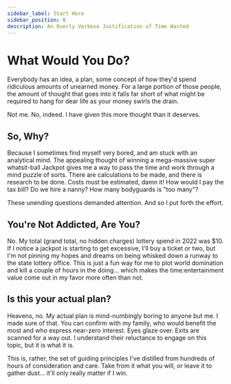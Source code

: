 ```yaml
---
sidebar_label: Start Here
sidebar_position: 0
description: An Overly Verbose Justification of Time Wasted
---
```


# What Would You Do? 

Everybody has an idea, a plan, some concept of how they'd spend ridiculous amounts of unearned money. For a large
portion of those people, the amount of thought that goes into it falls far short of what might be required to hang
for dear life as your money swirls the drain. 

Not me. No, indeed. I have given this more thought than it deserves. 

## So, Why? 

Because I sometimes find myself very bored, and am stuck with an analytical mind. The appealing thought of winning
a mega-massive super whatsit-ball Jackpot gives me a way to pass the time and work through a mind puzzle of sorts.
There are calculations to be made, and there is research to be done. Costs must be estimated, damn it! How would I
pay the tax bill? Do we hire a nanny? How many bodyguards is "too many"? 

These unending questions demanded attention. And so I put forth the effort.

## You're Not Addicted, Are You? 

No. My total (grand total, no hidden charges) lottery spend in 2022 was $10. If I notice a jackpot is starting to
get excessive, I'll buy a ticket or two, but I'm not pinning my hopes and dreams on being whisked down a runway to
the state lottery office. This is just a fun way for me to plot world domination and kill a couple of hours in the
doing... which makes the time:entertainment value come out in my favor more often than not.

## Is this your actual plan? 

Heavens, no. My actual plan is mind-numbingly boring to anyone but me. I made sure of that. You can confirm with
my family, who would benefit the most and who express near-zero interest. Eyes glaze over. Exits are scanned for
a way out. I understand their reluctance to engage on this topic, but it is what it is. 

This is, rather, the set of guiding principles I've distilled from hundreds of hours of consideration and care. 
Take from it what you will, or leave it to gather dust... it'll only really matter if I win. 
